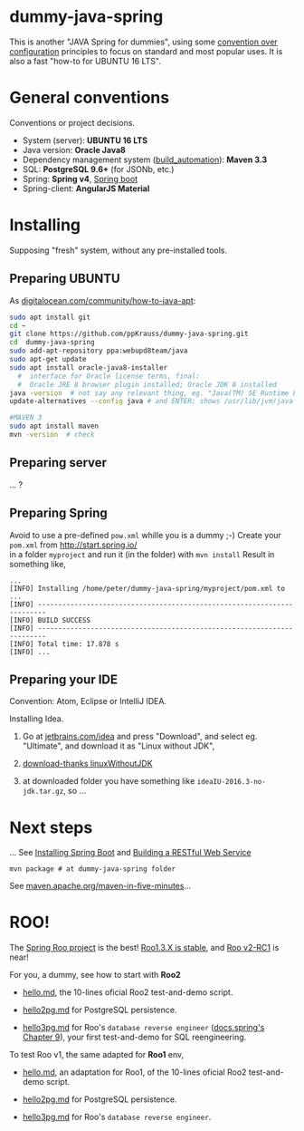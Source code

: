 # dummy-java-spring

This is another "JAVA Spring for dummies", using some [convention over configuration](https://en.wikipedia.org/wiki/Convention_over_configuration) principles to focus on standard and most popular uses. It is also a fast "how-to for UBUNTU 16 LTS".  

# General conventions 
Conventions or project decisions. 
* System (server): **UBUNTU 16 LTS**
* Java version: **Oracle Java8**
* Dependency management system ([build_automation](https://en.wikipedia.org/wiki/Build_automation)): **Maven 3.3**
* SQL:  **PostgreSQL 9.6+** (for JSONb, etc.)
* Spring: **Spring v4**,  [Spring boot](https://projects.spring.io/spring-framework/)
* Spring-client: **AngularJS Material**

# Installing 
Supposing "fresh" system, without any pre-installed tools.

## Preparing UBUNTU

As [digitalocean.com/community/how-to-java-apt](https://www.digitalocean.com/community/tutorials/how-to-install-java-with-apt-get-on-ubuntu-16-04):
```sh
sudo apt install git
cd ~
git clone https://github.com/ppKrauss/dummy-java-spring.git
cd  dummy-java-spring
sudo add-apt-repository ppa:webupd8team/java
sudo apt-get update
sudo apt install oracle-java8-installer
  #  interface for Oracle license terms, final:
  #  Oracle JRE 8 browser plugin installed; Oracle JDK 8 installed
java -version  # not say any relevant thing, eg. "Java(TM) SE Runtime Environment (build 1.8.0_111-b14)"
update-alternatives --config java # and ENTER; shows /usr/lib/jvm/java-8-oracle/jre/bin/java

#MAVEN 3
sudo apt install maven
mvn -version  # check
```

## Preparing server
... ?

## Preparing Spring
Avoid to use a pre-defined `pow.xml` whille you is a dummy ;-)
Create your `pom.xml` from http://start.spring.io/  
in a folder `myproject` and run it (in the folder) with 
   `mvn install`
Result in something like,

```
...
[INFO] Installing /home/peter/dummy-java-spring/myproject/pom.xml to ...
[INFO] ------------------------------------------------------------------------
[INFO] BUILD SUCCESS
[INFO] ------------------------------------------------------------------------
[INFO] Total time: 17.878 s
[INFO] ...
```

## Preparing your IDE
Convention: Atom, Eclipse or IntelliJ IDEA. 

Installing Idea. 

1. Go at [jetbrains.com/idea](http://www.jetbrains.com/idea/) and press "Download", and select eg. "Ultimate", and download it as "Linux without JDK",

2. [download-thanks linuxWithoutJDK](http://www.jetbrains.com/idea/download/download-thanks.html?platform=linuxWithoutJDK)

3. at downloaded folder you have something like `ideaIU-2016.3-no-jdk.tar.gz`, so ...

# Next steps

... See [Installing Spring Boot](http://docs.spring.io/spring-boot/docs/current/reference/html/getting-started-installing-spring-boot.html) and [Building a RESTful Web Service](http://spring.io/guides/gs/rest-service/)

`mvn package # at dummy-java-spring folder`

See [maven.apache.org/maven-in-five-minutes](https://maven.apache.org/guides/getting-started/maven-in-five-minutes.html)...

# ROO!

The [Spring Roo project](http://projects.spring.io/spring-roo/) is the best! [Roo1.3.X is stable](http://projects.spring.io/spring-roo/#download-widget), and [Roo v2-RC1](https://jira.spring.io/browse/ROO/?selectedTab=com.atlassian.jira.jira-projects-plugin:summary-panel) is near!

For you, a dummy, see how to start with **Roo2**

* [hello.md](roo2/hello.md), the 10-lines oficial Roo2 test-and-demo script. 

* [hello2pg.md](roo2/hello2pg.md) for PostgreSQL persistence.

* [hello3pg.md](roo2/hello3pg.md) for Roo's `database reverse engineer` ([docs.spring's Chapter 9](http://docs.spring.io/spring-roo/reference/html/base-dbre.html)), your first test-and-demo for SQL reengineering.

To test Roo v1, the same adapted for **Roo1** env,

* [hello.md](roo1/hello.md), an adaptation for Roo1, of the 10-lines oficial Roo2 test-and-demo script. 

* [hello2pg.md](roo1/hello2pg.md) for PostgreSQL persistence.

* [hello3pg.md](roo1/hello3pg.md) for Roo's `database reverse engineer`.
